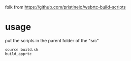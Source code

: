folk from https://github.com/pristineio/webrtc-build-scripts

# usage

put the scripts in the parent folder of the "src"

```
source build.sh
build_apprtc
```
